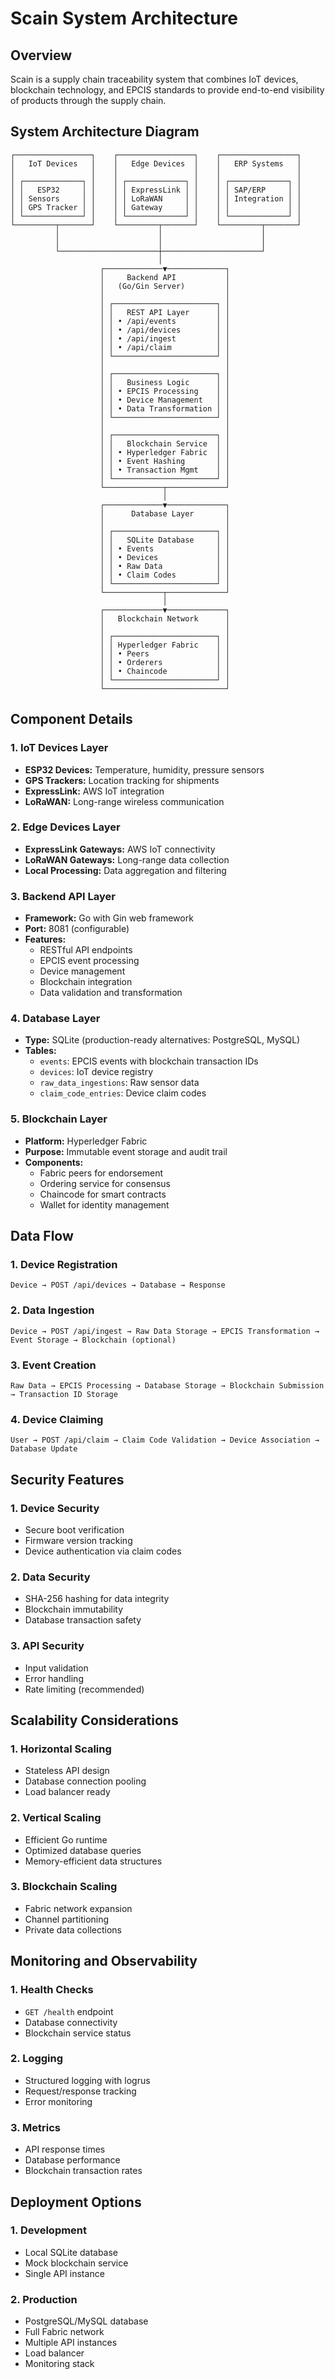 # Scain System Architecture

## Overview
Scain is a supply chain traceability system that combines IoT devices, blockchain technology, and EPCIS standards to provide end-to-end visibility of products through the supply chain.

## System Architecture Diagram

```
┌─────────────────┐    ┌─────────────────┐    ┌─────────────────┐
│   IoT Devices   │    │   Edge Devices  │    │   ERP Systems   │
│                 │    │                 │    │                 │
│ ┌─────────────┐ │    │ ┌─────────────┐ │    │ ┌─────────────┐ │
│ │   ESP32     │ │    │ │ ExpressLink │ │    │ │ SAP/ERP     │ │
│ │ Sensors     │ │    │ │ LoRaWAN     │ │    │ │ Integration │ │
│ │ GPS Tracker │ │    │ │ Gateway     │ │    │ │             │ │
│ └─────────────┘ │    │ └─────────────┘ │    │ └─────────────┘ │
└─────────┬───────┘    └─────────┬───────┘    └─────────┬───────┘
          │                      │                      │
          │                      │                      │
          └──────────────────────┼──────────────────────┘
                                 │
                    ┌─────────────▼─────────────┐
                    │     Backend API           │
                    │   (Go/Gin Server)         │
                    │                           │
                    │ ┌───────────────────────┐ │
                    │ │   REST API Layer      │ │
                    │ │ • /api/events         │ │
                    │ │ • /api/devices        │ │
                    │ │ • /api/ingest         │ │
                    │ │ • /api/claim          │ │
                    │ └───────────────────────┘ │
                    │                           │
                    │ ┌───────────────────────┐ │
                    │ │   Business Logic      │ │
                    │ │ • EPCIS Processing    │ │
                    │ │ • Device Management   │ │
                    │ │ • Data Transformation │ │
                    │ └───────────────────────┘ │
                    │                           │
                    │ ┌───────────────────────┐ │
                    │ │   Blockchain Service  │ │
                    │ │ • Hyperledger Fabric  │ │
                    │ │ • Event Hashing       │ │
                    │ │ • Transaction Mgmt    │ │
                    │ └───────────────────────┘ │
                    └─────────────┬─────────────┘
                                  │
                    ┌─────────────▼─────────────┐
                    │      Database Layer       │
                    │                           │
                    │ ┌───────────────────────┐ │
                    │ │   SQLite Database     │ │
                    │ │ • Events              │ │
                    │ │ • Devices             │ │
                    │ │ • Raw Data            │ │
                    │ │ • Claim Codes         │ │
                    │ └───────────────────────┘ │
                    └─────────────┬─────────────┘
                                  │
                    ┌─────────────▼─────────────┐
                    │   Blockchain Network      │
                    │                           │
                    │ ┌───────────────────────┐ │
                    │ │ Hyperledger Fabric    │ │
                    │ │ • Peers               │ │
                    │ │ • Orderers            │ │
                    │ │ • Chaincode           │ │
                    │ └───────────────────────┘ │
                    └───────────────────────────┘
```

## Component Details

### 1. IoT Devices Layer
- **ESP32 Devices:** Temperature, humidity, pressure sensors
- **GPS Trackers:** Location tracking for shipments
- **ExpressLink:** AWS IoT integration
- **LoRaWAN:** Long-range wireless communication

### 2. Edge Devices Layer
- **ExpressLink Gateways:** AWS IoT connectivity
- **LoRaWAN Gateways:** Long-range data collection
- **Local Processing:** Data aggregation and filtering

### 3. Backend API Layer
- **Framework:** Go with Gin web framework
- **Port:** 8081 (configurable)
- **Features:**
  - RESTful API endpoints
  - EPCIS event processing
  - Device management
  - Blockchain integration
  - Data validation and transformation

### 4. Database Layer
- **Type:** SQLite (production-ready alternatives: PostgreSQL, MySQL)
- **Tables:**
  - `events`: EPCIS events with blockchain transaction IDs
  - `devices`: IoT device registry
  - `raw_data_ingestions`: Raw sensor data
  - `claim_code_entries`: Device claim codes

### 5. Blockchain Layer
- **Platform:** Hyperledger Fabric
- **Purpose:** Immutable event storage and audit trail
- **Components:**
  - Fabric peers for endorsement
  - Ordering service for consensus
  - Chaincode for smart contracts
  - Wallet for identity management

## Data Flow

### 1. Device Registration
```
Device → POST /api/devices → Database → Response
```

### 2. Data Ingestion
```
Device → POST /api/ingest → Raw Data Storage → EPCIS Transformation → Event Storage → Blockchain (optional)
```

### 3. Event Creation
```
Raw Data → EPCIS Processing → Database Storage → Blockchain Submission → Transaction ID Storage
```

### 4. Device Claiming
```
User → POST /api/claim → Claim Code Validation → Device Association → Database Update
```

## Security Features

### 1. Device Security
- Secure boot verification
- Firmware version tracking
- Device authentication via claim codes

### 2. Data Security
- SHA-256 hashing for data integrity
- Blockchain immutability
- Database transaction safety

### 3. API Security
- Input validation
- Error handling
- Rate limiting (recommended)

## Scalability Considerations

### 1. Horizontal Scaling
- Stateless API design
- Database connection pooling
- Load balancer ready

### 2. Vertical Scaling
- Efficient Go runtime
- Optimized database queries
- Memory-efficient data structures

### 3. Blockchain Scaling
- Fabric network expansion
- Channel partitioning
- Private data collections

## Monitoring and Observability

### 1. Health Checks
- `GET /health` endpoint
- Database connectivity
- Blockchain service status

### 2. Logging
- Structured logging with logrus
- Request/response tracking
- Error monitoring

### 3. Metrics
- API response times
- Database performance
- Blockchain transaction rates

## Deployment Options

### 1. Development
- Local SQLite database
- Mock blockchain service
- Single API instance

### 2. Production
- PostgreSQL/MySQL database
- Full Fabric network
- Multiple API instances
- Load balancer
- Monitoring stack 